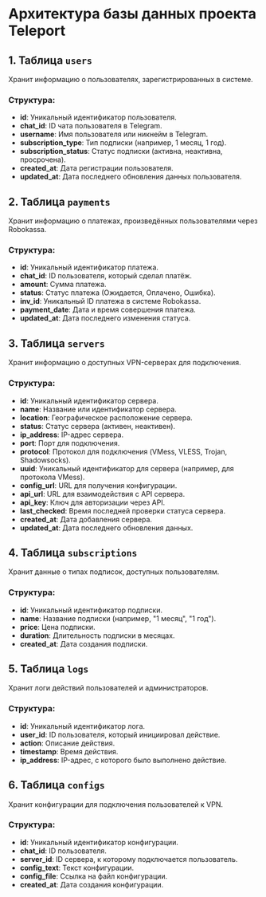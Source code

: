# Архитектура базы данных проекта Teleport

## 1. Таблица `users`
Хранит информацию о пользователях, зарегистрированных в системе.

### Структура:
- **id**: Уникальный идентификатор пользователя.
- **chat_id**: ID чата пользователя в Telegram.
- **username**: Имя пользователя или никнейм в Telegram.
- **subscription_type**: Тип подписки (например, 1 месяц, 1 год).
- **subscription_status**: Статус подписки (активна, неактивна, просрочена).
- **created_at**: Дата регистрации пользователя.
- **updated_at**: Дата последнего обновления данных пользователя.

## 2. Таблица `payments`
Хранит информацию о платежах, произведённых пользователями через Robokassa.

### Структура:
- **id**: Уникальный идентификатор платежа.
- **chat_id**: ID пользователя, который сделал платёж.
- **amount**: Сумма платежа.
- **status**: Статус платежа (Ожидается, Оплачено, Ошибка).
- **inv_id**: Уникальный ID платежа в системе Robokassa.
- **payment_date**: Дата и время совершения платежа.
- **updated_at**: Дата последнего изменения статуса.

## 3. Таблица `servers`
Хранит информацию о доступных VPN-серверах для подключения.

### Структура:
- **id**: Уникальный идентификатор сервера.
- **name**: Название или идентификатор сервера.
- **location**: Географическое расположение сервера.
- **status**: Статус сервера (активен, неактивен).
- **ip_address**: IP-адрес сервера.
- **port**: Порт для подключения.
- **protocol**: Протокол для подключения (VMess, VLESS, Trojan, Shadowsocks).
- **uuid**: Уникальный идентификатор для сервера (например, для протокола VMess).
- **config_url**: URL для получения конфигурации.
- **api_url**: URL для взаимодействия с API сервера.
- **api_key**: Ключ для авторизации через API.
- **last_checked**: Время последней проверки статуса сервера.
- **created_at**: Дата добавления сервера.
- **updated_at**: Дата последнего обновления данных.

## 4. Таблица `subscriptions`
Хранит данные о типах подписок, доступных пользователям.

### Структура:
- **id**: Уникальный идентификатор подписки.
- **name**: Название подписки (например, "1 месяц", "1 год").
- **price**: Цена подписки.
- **duration**: Длительность подписки в месяцах.
- **created_at**: Дата создания подписки.

## 5. Таблица `logs`
Хранит логи действий пользователей и администраторов.

### Структура:
- **id**: Уникальный идентификатор лога.
- **user_id**: ID пользователя, который инициировал действие.
- **action**: Описание действия.
- **timestamp**: Время действия.
- **ip_address**: IP-адрес, с которого было выполнено действие.

## 6. Таблица `configs`
Хранит конфигурации для подключения пользователей к VPN.

### Структура:
- **id**: Уникальный идентификатор конфигурации.
- **chat_id**: ID пользователя.
- **server_id**: ID сервера, к которому подключается пользователь.
- **config_text**: Текст конфигурации.
- **config_file**: Ссылка на файл конфигурации.
- **created_at**: Дата создания конфигурации.
